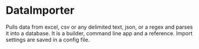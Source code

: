 # DataImporter
Pulls data from excel, csv or any delimited text, json, or a regex and parses it into a database.  It is a builder, command line app and a reference. Import settings are saved in a config file.
